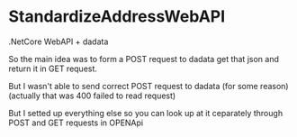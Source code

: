 # StandardizeAddressWebAPI
.NetCore WebAPI + dadata 


So the main idea was to form a POST request to dadata get that json and return it in GET request.  

But I wasn't able to send correct POST request to dadata (for some reason)(actually that was 400 failed to read request)  

But I setted up everything else so you can look up at it ceparately through POST and GET requests in OPENApi
